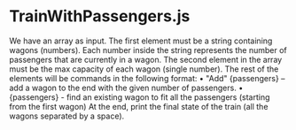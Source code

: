 # TrainWithPassengers.js

We have an array as input.
The first element must be a string containing wagons (numbers). Each number inside the string represents the
number of passengers that are currently in a wagon.
The second element in the array must be the max capacity of each wagon (single number).
The rest of the elements will be commands in the following format:
• "Add" {passengers} – add a wagon to the end with the given number of passengers.
• {passengers} - find an existing wagon to fit all the passengers (starting from the first wagon)
At the end, print the final state of the train (all the wagons separated by a space).
